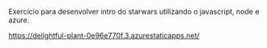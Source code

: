 Exercício para desenvolver intro do starwars utilizando o javascript, node e azure. 

https://delightful-plant-0e96e770f.3.azurestaticapps.net/
